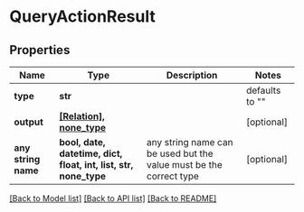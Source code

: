 # QueryActionResult

## Properties
Name | Type | Description | Notes
------------ | ------------- | ------------- | -------------
**type** | **str** |  | defaults to ""
**output** | [**[Relation], none_type**](Relation.md) |  | [optional] 
**any string name** | **bool, date, datetime, dict, float, int, list, str, none_type** | any string name can be used but the value must be the correct type | [optional]

[[Back to Model list]](../README.md#documentation-for-models) [[Back to API list]](../README.md#documentation-for-api-endpoints) [[Back to README]](../README.md)


